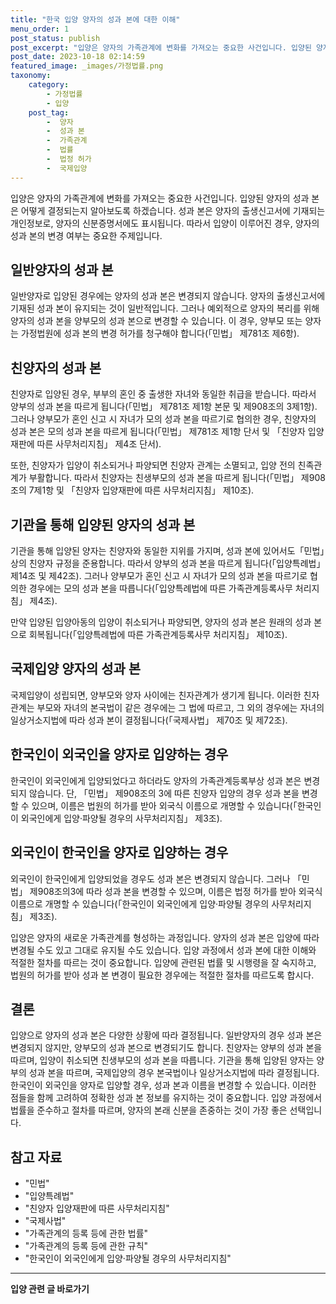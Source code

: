 ```yaml
---
title: "한국 입양 양자의 성과 본에 대한 이해"
menu_order: 1
post_status: publish
post_excerpt: "입양은 양자의 가족관계에 변화를 가져오는 중요한 사건입니다. 입양된 양자의 성과 본은 어떻게 결정되는지 알아보도록 하겠습니다. 성과 본은 양자의 출생신고서에 기재되는 개인정보로, 양자의 신분증명서에도 표시됩니다. 따라서 입양이 이루어진 경우, 양자의 성과 본의 변경 여부는 중요한 주제입니다."
post_date: 2023-10-18 02:14:59
featured_image: _images/가정법률.png
taxonomy:
    category:
        - 가정법률
        - 입양
    post_tag:
        -  양자
        -  성과 본
        -  가족관계
        -  법률
        -  법정 허가
        -  국제입양
---
```



입양은 양자의 가족관계에 변화를 가져오는 중요한 사건입니다. 입양된 양자의 성과 본은 어떻게 결정되는지 알아보도록 하겠습니다. 성과 본은 양자의 출생신고서에 기재되는 개인정보로, 양자의 신분증명서에도 표시됩니다. 따라서 입양이 이루어진 경우, 양자의 성과 본의 변경 여부는 중요한 주제입니다.

## 일반양자의 성과 본

일반양자로 입양된 경우에는 양자의 성과 본은 변경되지 않습니다. 양자의 출생신고서에 기재된 성과 본이 유지되는 것이 일반적입니다. 그러나 예외적으로 양자의 복리를 위해 양자의 성과 본을 양부모의 성과 본으로 변경할 수 있습니다. 이 경우, 양부모 또는 양자는 가정법원에 성과 본의 변경 허가를 청구해야 합니다(「민법」 제781조 제6항).

## 친양자의 성과 본

친양자로 입양된 경우, 부부의 혼인 중 출생한 자녀와 동일한 취급을 받습니다. 따라서 양부의 성과 본을 따르게 됩니다(「민법」 제781조 제1항 본문 및 제908조의 3제1항). 그러나 양부모가 혼인 신고 시 자녀가 모의 성과 본을 따르기로 협의한 경우, 친양자의 성과 본은 모의 성과 본을 따르게 됩니다(「민법」 제781조 제1항 단서 및 「친양자 입양재판에 따른 사무처리지침」 제4조 단서). 

또한, 친양자가 입양이 취소되거나 파양되면 친양자 관계는 소멸되고, 입양 전의 친족관계가 부활합니다. 따라서 친양자는 친생부모의 성과 본을 따르게 됩니다(「민법」 제908조의 7제1항 및 「친양자 입양재판에 따른 사무처리지침」 제10조).

## 기관을 통해 입양된 양자의 성과 본

기관을 통해 입양된 양자는 친양자와 동일한 지위를 가지며, 성과 본에 있어서도「민법」상의 친양자 규정을 준용합니다. 따라서 양부의 성과 본을 따르게 됩니다(「입양특례법」 제14조 및 제42조). 그러나 양부모가 혼인 신고 시 자녀가 모의 성과 본을 따르기로 협의한 경우에는 모의 성과 본을 따릅니다(「입양특례법에 따른 가족관계등록사무 처리지침」 제4조).

만약 입양된 입양아동의 입양이 취소되거나 파양되면, 양자의 성과 본은 원래의 성과 본으로 회복됩니다(「입양특례법에 따른 가족관계등록사무 처리지침」 제10조).

## 국제입양 양자의 성과 본

국제입양이 성립되면, 양부모와 양자 사이에는 친자관계가 생기게 됩니다. 이러한 친자관계는 부모와 자녀의 본국법이 같은 경우에는 그 법에 따르고, 그 외의 경우에는 자녀의 일상거소지법에 따라 성과 본이 결정됩니다(「국제사법」 제70조 및 제72조).

## 한국인이 외국인을 양자로 입양하는 경우

한국인이 외국인에게 입양되었다고 하더라도 양자의 가족관계등록부상 성과 본은 변경되지 않습니다. 단, 「민법」 제908조의 3에 따른 친양자 입양의 경우 성과 본을 변경할 수 있으며, 이름은 법원의 허가를 받아 외국식 이름으로 개명할 수 있습니다(「한국인이 외국인에게 입양·파양될 경우의 사무처리지침」 제3조).

## 외국인이 한국인을 양자로 입양하는 경우

외국인이 한국인에게 입양되었을 경우도 성과 본은 변경되지 않습니다. 그러나 「민법」 제908조의3에 따라 성과 본을 변경할 수 있으며, 이름은 법정 허가를 받아 외국식 이름으로 개명할 수 있습니다(「한국인이 외국인에게 입양·파양될 경우의 사무처리지침」 제3조).

입양은 양자의 새로운 가족관계를 형성하는 과정입니다. 양자의 성과 본은 입양에 따라 변경될 수도 있고 그대로 유지될 수도 있습니다. 입양 과정에서 성과 본에 대한 이해와 적절한 절차를 따르는 것이 중요합니다. 입양에 관련된 법률 및 시행령을 잘 숙지하고, 법원의 허가를 받아 성과 본 변경이 필요한 경우에는 적절한 절차를 따르도록 합시다.

## 결론


입양으로 양자의 성과 본은 다양한 상황에 따라 결정됩니다. 일반양자의 경우 성과 본은 변경되지 않지만, 양부모의 성과 본으로 변경되기도 합니다. 친양자는 양부의 성과 본을 따르며, 입양이 취소되면 친생부모의 성과 본을 따릅니다. 기관을 통해 입양된 양자는 양부의 성과 본을 따르며, 국제입양의 경우 본국법이나 일상거소지법에 따라 결정됩니다. 한국인이 외국인을 양자로 입양할 경우, 성과 본과 이름을 변경할 수 있습니다. 이러한 점들을 함께 고려하여 정확한 성과 본 정보를 유지하는 것이 중요합니다. 입양 과정에서 법률을 준수하고 절차를 따르며, 양자의 본래 신분을 존중하는 것이 가장 좋은 선택입니다.

## 참고 자료

- "민법"
- "입양특례법"
- "친양자 입양재판에 따른 사무처리지침"
- "국제사법"
- "가족관계의 등록 등에 관한 법률"
- "가족관계의 등록 등에 관한 규칙"
- "한국인이 외국인에게 입양·파양될 경우의 사무처리지침"
<!-- wp:separator -->
<hr class="wp-block-separator has-alpha-channel-opacity"/>
<!-- /wp:separator -->

<!-- wp:group {"backgroundColor":"base","layout":{"type":"constrained"}} -->
<div class="wp-block-group has-base-background-color has-background"><!-- wp:paragraph {"align":"center","fontSize":"medium"} -->
<p class="has-text-align-center has-large-font-size"><strong>입양 관련 글 바로가기</strong></p>
<!-- /wp:paragraph -->


<!-- wp:latest-posts
{"categories":[{"id":1407,"count":19,"description":"","link":"https://uknowlaw.com/category/%ec%9e%85%ec%96%91/","name":"입양","slug":"입양","taxonomy":"category","parent":0,"meta":[],"_links":{"self":[{"href":"https://uknowlaw.com/wp-json/wp/v2/categories/1407"}],"collection":[{"href":"https://uknowlaw.com/wp-json/wp/v2/categories"}],"about":[{"href":"https://uknowlaw.com/wp-json/wp/v2/taxonomies/category"}],"wp:post_type":[{"href":"https://uknowlaw.com/wp-json/wp/v2/posts?categories=1407"}],"curies":[{"name":"wp","href":"https://api.w.org/{rel}","templated":true}]}}],"postsToShow":100,"excerptLength":28,"postLayout":"grid","columns":2,"featuredImageAlign":"left","featuredImageSizeSlug":"large","fontSize":"small"} /--></div>
<!-- /wp:group -->